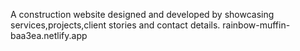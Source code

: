 A construction website designed and developed by showcasing services,projects,client stories and contact details.
rainbow-muffin-baa3ea.netlify.app
